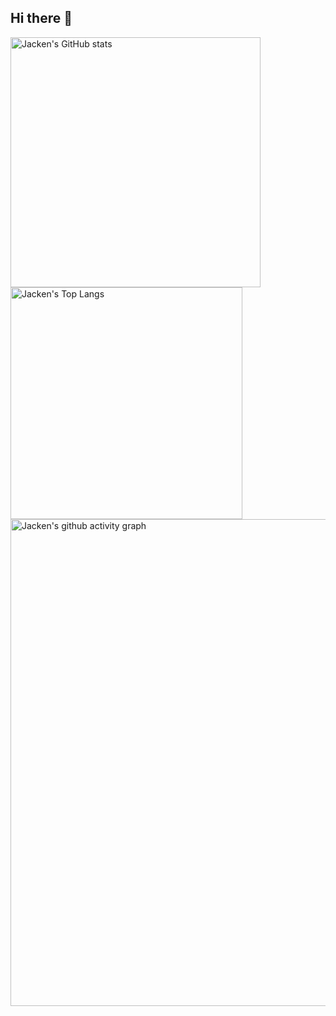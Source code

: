 ## Hi there 👋

<div>
  <img alt="Jacken's GitHub stats" src="https://github-readme-stats.vercel.app/api?username=JackHaozhu" width="400">
  <img alt="Jacken's Top Langs" src="https://github-readme-stats.vercel.app/api/top-langs/?username=JackHaozhu&layout=compact" width="371">
</div>
<div>
  <img alt="Jacken's github activity graph" src="https://github-readme-activity-graph.vercel.app/graph?username=JackHaozhu&theme=react" width="779">
</div>

